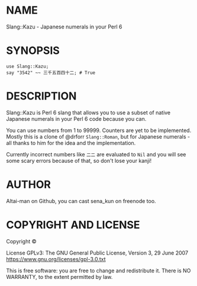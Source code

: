 NAME
====

Slang::Kazu - Japanese numerals in your Perl 6

SYNOPSIS
========

    use Slang::Kazu;
    say "3542" ~~ 三千五百四十二; # True

DESCRIPTION
===========

Slang::Kazu is Perl 6 slang that allows you to use a subset of native Japanese numerals in your Perl 6 code because you can.

You can use numbers from 1 to 99999. Counters are yet to be implemented. Mostly this is a clone of @drforr `Slang::Roman`, but for Japanese numerals - all thanks to him for the idea and the implementation.

Currently incorrect numbers like `二二` are evaluated to `Nil` and you will see some scary errors because of that, so don't lose your kanji!

AUTHOR
======

Altai-man on Github, you can cast sena_kun on freenode too.

COPYRIGHT AND LICENSE
=====================

Copyright © 

License GPLv3: The GNU General Public License, Version 3, 29 June 2007 <https://www.gnu.org/licenses/gpl-3.0.txt>

This is free software: you are free to change and redistribute it. There is NO WARRANTY, to the extent permitted by law.
